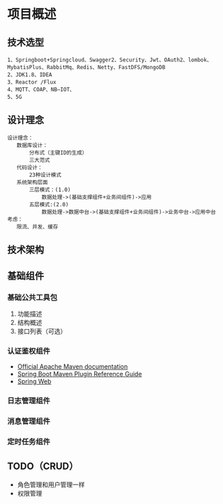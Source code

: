 # 项目概述

## 技术选型
```
1、Springboot+Springcloud、Swagger2、Security、Jwt、OAuth2、lombok、MybatisPlus、RabbitMq、Redis、Netty、FastDFS/MongoDB
2、JDK1.8、IDEA
3、Reactor /Flux
4、MQTT、COAP、NB—IOT、
5、5G
```
## 设计理念
 ```
设计理念：
	数据库设计：
		分布式（主键ID的生成）
		三大范式
	代码设计：
		23种设计模式
	系统架构层面
		三层模式：(1.0)
			数据处理->(基础支撑组件+业务间组件)->应用
		五层模式:(2.0)
			数据处理->数据中台->(基础支撑组件+业务间组件)->业务中台->应用中台
考虑：
	限流、并发、缓存
```
## 技术架构
## 基础组件
### 基础公共工具包
1. 功能描述
2. 结构概述
3. 接口列表（可选）
### 认证鉴权组件

* [Official Apache Maven documentation](https://maven.apache.org/guides/index.html)
* [Spring Boot Maven Plugin Reference Guide](https://docs.spring.io/spring-boot/docs/2.2.4.RELEASE/maven-plugin/)
* [Spring Web](https://docs.spring.io/spring-boot/docs/2.2.4.RELEASE/reference/htmlsingle/#boot-features-developing-web-applications)
### 日志管理组件
### 消息管理组件
### 定时任务组件

## TODO（CRUD）
* 角色管理和用户管理一样
* 权限管理
    
    


